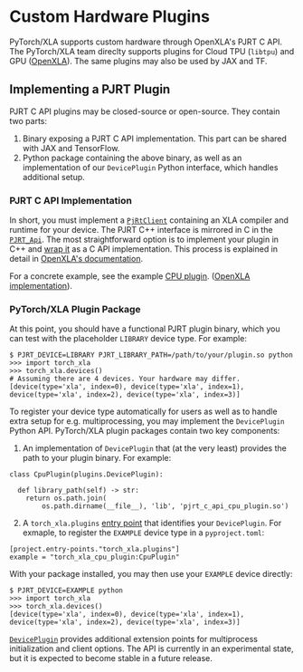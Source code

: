 # Custom Hardware Plugins

PyTorch/XLA supports custom hardware through OpenXLA's PJRT C API. The
PyTorch/XLA team direclty supports plugins for Cloud TPU (`libtpu`) and GPU
([OpenXLA](https://github.com/openxla/xla/tree/main/xla/pjrt/gpu)). The same
plugins may also be used by JAX and TF.

## Implementing a PJRT Plugin

PJRT C API plugins may be closed-source or open-source. They contain two parts:

1. Binary exposing a PJRT C API implementation. This part can be shared with JAX
and TensorFlow.
2. Python package containing the above binary, as well as an implementation of
our `DevicePlugin` Python interface, which handles additional setup.

### PJRT C API Implementation

In short, you must implement a
[`PjRtClient`](https://github.com/openxla/xla/blob/main/xla/pjrt/pjrt_client.h)
containing an XLA compiler and runtime for your device. The PJRT C++ interface
is mirrored in C in the
[`PJRT_Api`](https://github.com/openxla/xla/blob/main/xla/pjrt/c/pjrt_c_api.h).
The most straightforward option is to implement your plugin in C++ and [wrap
it](https://github.com/openxla/xla/blob/main/xla/pjrt/c/pjrt_c_api_wrapper_impl.h)
as a C API implementation. This process is explained in detail in [OpenXLA's
documentation](https://openxla.org/xla/pjrt_integration#how_to_integrate_with_pjrt).

For a concrete example, see the example [CPU plugin](../plugins/cpu). ([OpenXLA
implementation](https://github.com/openxla/xla/blob/main/xla/pjrt/c/pjrt_c_api_cpu_internal.cc)).

### PyTorch/XLA Plugin Package

At this point, you should have a functional PJRT plugin binary, which you can
test with the placeholder `LIBRARY` device type. For example:

```
$ PJRT_DEVICE=LIBRARY PJRT_LIBRARY_PATH=/path/to/your/plugin.so python
>>> import torch_xla
>>> torch_xla.devices()
# Assuming there are 4 devices. Your hardware may differ.
[device(type='xla', index=0), device(type='xla', index=1), device(type='xla', index=2), device(type='xla', index=3)]
```

To register your device type automatically for users as well as to handle extra
setup for e.g. multiprocessing, you may implement the `DevicePlugin` Python API.
PyTorch/XLA plugin packages contain two key components:

1. An implementation of `DevicePlugin` that (at the very least) provides the
path to your plugin binary. For example:

```
class CpuPlugin(plugins.DevicePlugin):

  def library_path(self) -> str:
    return os.path.join(
        os.path.dirname(__file__), 'lib', 'pjrt_c_api_cpu_plugin.so')
```

2. A `torch_xla.plugins` [entry
point](https://setuptools.pypa.io/en/latest/userguide/entry_point.html) that
identifies your `DevicePlugin`. For exmaple, to register the `EXAMPLE` device
type in a `pyproject.toml`:

```
[project.entry-points."torch_xla.plugins"]
example = "torch_xla_cpu_plugin:CpuPlugin"
```

With your package installed, you may then use your `EXAMPLE` device directly:

```
$ PJRT_DEVICE=EXAMPLE python
>>> import torch_xla
>>> torch_xla.devices()
[device(type='xla', index=0), device(type='xla', index=1), device(type='xla', index=2), device(type='xla', index=3)]
```

[`DevicePlugin`](https://github.com/pytorch/xla/blob/master/torch_xla/experimental/plugins.py)
provides additional extension points for multiprocess initialization and client
options. The API is currently in an experimental state, but it is expected to
become stable in a future release.
